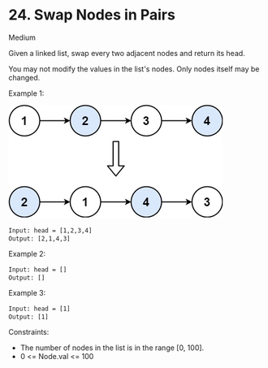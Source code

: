 # 24. Swap Nodes in Pairs
Medium

Given a linked list, swap every two adjacent nodes and return its head.

You may not modify the values in the list's nodes. Only nodes itself may be changed.

Example 1:

![ex1](swap_ex1.jpg)
```
Input: head = [1,2,3,4]
Output: [2,1,4,3]
```
Example 2:
```
Input: head = []
Output: []
```
Example 3:
```
Input: head = [1]
Output: [1]
```
 
Constraints:

* The number of nodes in the list is in the range [0, 100].
* 0 <= Node.val <= 100


